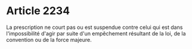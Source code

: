 # Article 2234

<p>La prescription ne court pas ou est suspendue contre celui qui est dans l'impossibilité d'agir par suite d'un empêchement résultant de la loi, de la convention ou de la force majeure. </p>